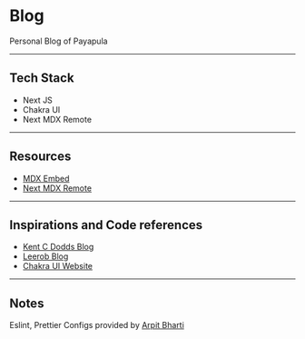 # Blog

Personal Blog of Payapula

---

## Tech Stack

-   Next JS
-   Chakra UI
-   Next MDX Remote

---

## Resources

-   [MDX Embed](https://www.mdx-embed.com/?path=/docs/mdx-embed--page)
-   [Next MDX Remote](https://github.com/hashicorp/next-mdx-remote)

---

## Inspirations and Code references

-   [Kent C Dodds Blog](https://github.com/kentcdodds/kentcdodds.com)
-   [Leerob Blog](https://github.com/leerob/leerob.io)
-   [Chakra UI Website](https://github.com/chakra-ui/chakra-ui)

---

## Notes

Eslint, Prettier Configs provided by [Arpit Bharti](https://dev.to/onygami/eslint-and-prettier-for-react-apps-bonus-next-js-and-typescript-3e46)

